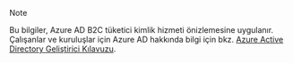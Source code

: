 > [!NOTE]
> Bu bilgiler, Azure AD B2C tüketici kimlik hizmeti önizlemesine uygulanır.  Çalışanlar ve kuruluşlar için Azure AD hakkında bilgi için bkz. [Azure Active Directory Geliştirici Kılavuzu](../articles/active-directory/active-directory-developers-guide.md).
> 
> 

<!--HONumber=Jun16_HO2-->


